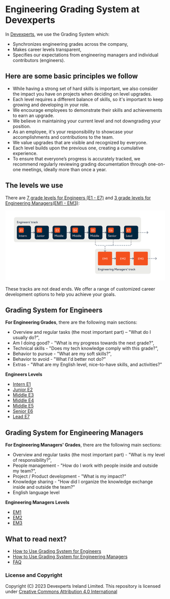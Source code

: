 # Engineering Grading System at Devexperts

In [Devexperts](https://devexperts.com/), we use the Grading System which:

- Synchronizes engineering grades across the company,
- Makes career levels transparent,
- Specifies our expectations from engineering managers and individual contributors (engineers).


## Here are some basic principles we follow

- While having a strong set of hard skills is important, we also consider the impact you have on projects when deciding on level upgrades.
- Each level requires a different balance of skills, so it's important to keep growing and developing in your role.
- We encourage employees to demonstrate their skills and achievements to earn an upgrade.
- We believe in maintaining your current level and not downgrading your position.
- As an employee, it's your responsibility to showcase your accomplishments and contributions to the team.
- We value upgrades that are visible and recognized by everyone.
- Each level builds upon the previous one, creating a cumulative experience.
- To ensure that everyone’s progress is accurately tracked, we recommend regularly reviewing grading documentation through one-on-one meetings, ideally more than once a year.


## The levels we use

There are [7 grade levels for Engineers (E1 - E7)](Levels_Engineers/engineers-profile.md) and [3 grade levels for Engineering Managers(EM1 - EM3)](Levels_Engineering_Managers/engineering-managers-profile.md):

 ![Grading System](img/Grades%20System.jpg)

These tracks are not dead ends. We offer a range of customized career development options to help you achieve your goals.

## Grading System for Engineers

**For Engineering Grades**, there are the following main sections:
- Overview and regular tasks (the most important part) – "What do I usually do?",
- Am I doing good? - "What is my progress towards the next grade?",
- Technical skills - "Does my tech knowledge comply with this grade?",
- Behavior to pursue - "What are my soft skills?",
- Behavior to avoid -  "What I'd better not do?"
- Extras - "What are my English level, nice-to-have skills, and activities?"
  
**Engineers Levels**
- [Intern E1](Levels_Engineers/E1%20intern.md)
- [Junior E2](Levels_Engineers/E2%20Junior.md)
- [Middle E3](Levels_Engineers/E3%20Middle.md)
- [Middle E4](Levels_Engineers/E4%20Middle.md)
- [Middle E5](Levels_Engineers/E5%20Middle.md)
- [Senior E6](Levels_Engineers/E6%20Senior.md)
- [Lead E7](Levels_Engineers/E7%20Lead.md)
  
## Grading System for Engineering Managers

**For Engineering Managers' Grades**, there are the following main sections:
- Overview and regular tasks (the most important part) - "What is my level of responsibility?",
- People management - "How do I work with people inside and outside my team?",
- Project / Product development - "What is my impact?"
- Knowledge sharing - "How did I organize the knowledge exchange inside and outside the team?"
- English language level 
  
**Engineering Managers Levels**
- [EM1](Levels_Engineering_Managers/EM1.md)
- [EM2](Levels_Engineering_Managers/EM2.md)
- [EM3](Levels_Engineering_Managers/EM3.md)

## What to read next?

- [How to Use Grading System for Engineers](Levels_Engineers/engineers-profile.md) 
- [How to Use Grading System for Engineering Managers](Levels_Engineering_Managers/engineering-managers-profile.md) 
- [FAQ](FAQ.md)

 
### License and Copyright
Copyright (C) 2023 Devexperts Ireland Limited.
This repository is licensed under [Creative Commons Attribution 4.0 International](LICENSE)
